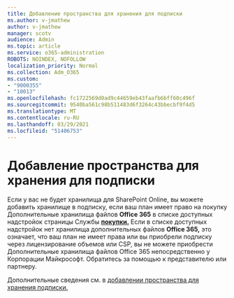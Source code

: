 ```yaml
---
title: Добавление пространства для хранения для подписки
ms.author: v-jmathew
author: v-jmathew
manager: scotv
audience: Admin
ms.topic: article
ms.service: o365-administration
ROBOTS: NOINDEX, NOFOLLOW
localization_priority: Normal
ms.collection: Adm_O365
ms.custom:
- "9000355"
- "10013"
ms.openlocfilehash: fc1722569d0ad9c44659eb43faafb6bff60c496f
ms.sourcegitcommit: 9540ba561c98b511483d6f3264c43bbecbf9f4d5
ms.translationtype: MT
ms.contentlocale: ru-RU
ms.lasthandoff: 03/29/2021
ms.locfileid: "51406753"
---
```

# <a name="add-storage-space-for-your-subscription"></a>Добавление пространства для хранения для подписки

Если у вас не будет хранилища для SharePoint Online, вы можете [](https://docs.microsoft.com/microsoft-365/commerce/add-storage-space) добавить хранилище в подписку, если ваш план имеет право на покупку Дополнительные хранилища файлов **Office 365** в списке доступных надстройок страницы Службы **[покупки.](https://go.microsoft.com/fwlink/p/?linkid=868433)** Если в списке доступных надстройок нет хранилища дополнительных файлов **Office 365,** это означает, что ваш план не имеет права или вы приобрели подписку через лицензирование объемов или CSP, вы не можете приобрести Дополнительные хранилища файлов Office 365 непосредственно у Корпорации Майкрософт. Обратитесь за помощью к представителю или партнеру.

Дополнительные сведения см. в [добавлении пространства для хранения подписки.](https://docs.microsoft.com/microsoft-365/commerce/add-storage-space)
